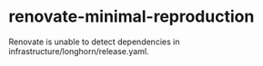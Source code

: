 # renovate-minimal-reproduction

Renovate is unable to detect dependencies in infrastructure/longhorn/release.yaml.
